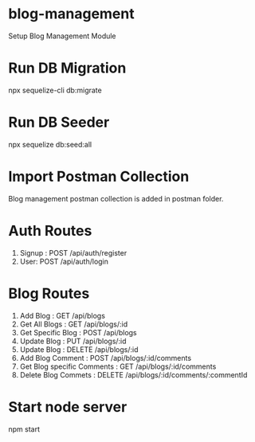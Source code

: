 # blog-management
Setup Blog Management Module

# Run DB Migration
npx sequelize-cli db:migrate

# Run DB Seeder
npx sequelize db:seed:all

# Import Postman Collection
Blog management postman collection is added in postman folder.

# Auth Routes
1. Signup : POST /api/auth/register
2. User: POST /api/auth/login

# Blog Routes
1. Add Blog : GET /api/blogs 
2. Get All Blogs : GET /api/blogs/:id
3. Get Specific Blog : POST /api/blogs
4. Update Blog : PUT /api/blogs/:id
5. Update Blog : DELETE /api/blogs/:id
6. Add Blog Comment : POST /api/blogs/:id/comments
7. Get Blog specific Comments : GET /api/blogs/:id/comments
8. Delete Blog Commets : DELETE /api/blogs/:id/comments/:commentId

# Start node server
npm start